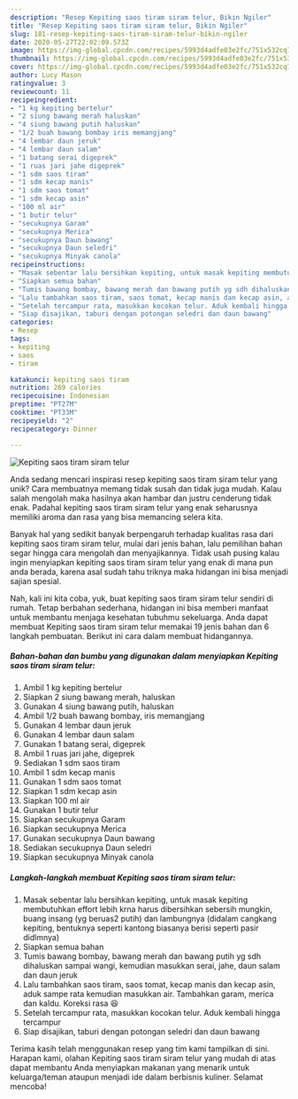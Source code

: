 ```yaml
---
description: "Resep Kepiting saos tiram siram telur, Bikin Ngiler"
title: "Resep Kepiting saos tiram siram telur, Bikin Ngiler"
slug: 181-resep-kepiting-saos-tiram-siram-telur-bikin-ngiler
date: 2020-05-27T22:02:09.573Z
image: https://img-global.cpcdn.com/recipes/5993d4adfe03e2fc/751x532cq70/kepiting-saos-tiram-siram-telur-foto-resep-utama.jpg
thumbnail: https://img-global.cpcdn.com/recipes/5993d4adfe03e2fc/751x532cq70/kepiting-saos-tiram-siram-telur-foto-resep-utama.jpg
cover: https://img-global.cpcdn.com/recipes/5993d4adfe03e2fc/751x532cq70/kepiting-saos-tiram-siram-telur-foto-resep-utama.jpg
author: Lucy Mason
ratingvalue: 3
reviewcount: 11
recipeingredient:
- "1 kg kepiting bertelur"
- "2 siung bawang merah haluskan"
- "4 siung bawang putih haluskan"
- "1/2 buah bawang bombay iris memangjang"
- "4 lembar daun jeruk"
- "4 lembar daun salam"
- "1 batang serai digeprek"
- "1 ruas jari jahe digeprek"
- "1 sdm saos tiram"
- "1 sdm kecap manis"
- "1 sdm saos tomat"
- "1 sdm kecap asin"
- "100 ml air"
- "1 butir telur"
- "secukupnya Garam"
- "secukupnya Merica"
- "secukupnya Daun bawang"
- "secukupnya Daun seledri"
- "secukupnya Minyak canola"
recipeinstructions:
- "Masak sebentar lalu bersihkan kepiting, untuk masak kepiting membutuhkan effort lebih krna harus dibersihkan sebersih mungkin, buang insang (yg beruas2 putih) dan lambungnya (didalam cangkang kepiting, bentuknya seperti kantong biasanya berisi seperti pasir didlmnya)"
- "Siapkan semua bahan"
- "Tumis bawang bombay, bawang merah dan bawang putih yg sdh dihaluskan sampai wangi, kemudian masukkan serai, jahe, daun salam dan daun jeruk"
- "Lalu tambahkan saos tiram, saos tomat, kecap manis dan kecap asin, aduk sampe rata kemudian masukkan air. Tambahkan garam, merica dan kaldu. Koreksi rasa 😆"
- "Setelah tercampur rata, masukkan kocokan telur. Aduk kembali hingga tercampur"
- "Siap disajikan, taburi dengan potongan seledri dan daun bawang"
categories:
- Resep
tags:
- kepiting
- saos
- tiram

katakunci: kepiting saos tiram 
nutrition: 269 calories
recipecuisine: Indonesian
preptime: "PT27M"
cooktime: "PT33M"
recipeyield: "2"
recipecategory: Dinner

---
```



![Kepiting saos tiram siram telur](https://img-global.cpcdn.com/recipes/5993d4adfe03e2fc/751x532cq70/kepiting-saos-tiram-siram-telur-foto-resep-utama.jpg)

Anda sedang mencari inspirasi resep kepiting saos tiram siram telur yang unik? Cara membuatnya memang tidak susah dan tidak juga mudah. Kalau salah mengolah maka hasilnya akan hambar dan justru cenderung tidak enak. Padahal kepiting saos tiram siram telur yang enak seharusnya memiliki aroma dan rasa yang bisa memancing selera kita.



Banyak hal yang sedikit banyak berpengaruh terhadap kualitas rasa dari kepiting saos tiram siram telur, mulai dari jenis bahan, lalu pemilihan bahan segar hingga cara mengolah dan menyajikannya. Tidak usah pusing kalau ingin menyiapkan kepiting saos tiram siram telur yang enak di mana pun anda berada, karena asal sudah tahu triknya maka hidangan ini bisa menjadi sajian spesial.


Nah, kali ini kita coba, yuk, buat kepiting saos tiram siram telur sendiri di rumah. Tetap berbahan sederhana, hidangan ini bisa memberi manfaat untuk membantu menjaga kesehatan tubuhmu sekeluarga. Anda dapat membuat Kepiting saos tiram siram telur memakai 19 jenis bahan dan 6 langkah pembuatan. Berikut ini cara dalam membuat hidangannya.

<!--inarticleads1-->

##### Bahan-bahan dan bumbu yang digunakan dalam menyiapkan Kepiting saos tiram siram telur:

1. Ambil 1 kg kepiting bertelur
1. Siapkan 2 siung bawang merah, haluskan
1. Gunakan 4 siung bawang putih, haluskan
1. Ambil 1/2 buah bawang bombay, iris memangjang
1. Gunakan 4 lembar daun jeruk
1. Gunakan 4 lembar daun salam
1. Gunakan 1 batang serai, digeprek
1. Ambil 1 ruas jari jahe, digeprek
1. Sediakan 1 sdm saos tiram
1. Ambil 1 sdm kecap manis
1. Gunakan 1 sdm saos tomat
1. Siapkan 1 sdm kecap asin
1. Siapkan 100 ml air
1. Gunakan 1 butir telur
1. Siapkan secukupnya Garam
1. Siapkan secukupnya Merica
1. Gunakan secukupnya Daun bawang
1. Sediakan secukupnya Daun seledri
1. Siapkan secukupnya Minyak canola




<!--inarticleads2-->

##### Langkah-langkah membuat Kepiting saos tiram siram telur:

1. Masak sebentar lalu bersihkan kepiting, untuk masak kepiting membutuhkan effort lebih krna harus dibersihkan sebersih mungkin, buang insang (yg beruas2 putih) dan lambungnya (didalam cangkang kepiting, bentuknya seperti kantong biasanya berisi seperti pasir didlmnya)
1. Siapkan semua bahan
1. Tumis bawang bombay, bawang merah dan bawang putih yg sdh dihaluskan sampai wangi, kemudian masukkan serai, jahe, daun salam dan daun jeruk
1. Lalu tambahkan saos tiram, saos tomat, kecap manis dan kecap asin, aduk sampe rata kemudian masukkan air. Tambahkan garam, merica dan kaldu. Koreksi rasa 😆
1. Setelah tercampur rata, masukkan kocokan telur. Aduk kembali hingga tercampur
1. Siap disajikan, taburi dengan potongan seledri dan daun bawang




Terima kasih telah menggunakan resep yang tim kami tampilkan di sini. Harapan kami, olahan Kepiting saos tiram siram telur yang mudah di atas dapat membantu Anda menyiapkan makanan yang menarik untuk keluarga/teman ataupun menjadi ide dalam berbisnis kuliner. Selamat mencoba!
